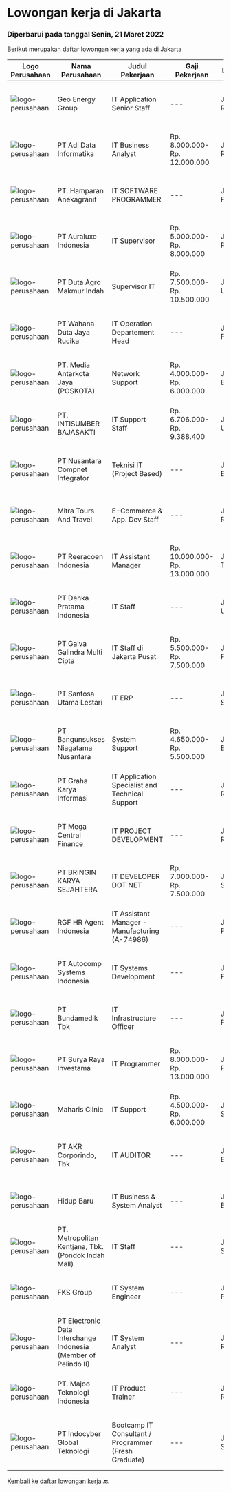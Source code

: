 
  # Lowongan kerja di Jakarta

  ### Diperbarui pada tanggal Senin, 21 Maret 2022

  Berikut merupakan daftar lowongan kerja yang ada di Jakarta

  |Logo Perusahaan | Nama Perusahaan | Judul Pekerjaan | Gaji Pekerjaan | Lokasi | Deskripsi | Tanggal diunggah | Pranala |
  | -------------- | --------------- | --------------- | --------- | --------- | -------------- | ------- | ----------- |
  |![logo-perusahaan](https://image-service-cdn.seek.com.au/524913297873a67c028e3ca408d0e0bcc21a2d8b/ee4dce1061f3f616224767ad58cb2fc751b8d2dc)|Geo Energy Group|IT Application Senior Staff|---|Jakarta Raya|Kualifikasi Umum :·        Usia maksimum 35 tahun·        Pendidikan minimum S1 lebih disukai jurusan Komputer Akuntansi·        Fasih berbahasa...|Sabtu, 19 Maret 2022|https://www.jobstreet.co.id/id/job/it-application-senior-staff-3816491?token=0~d419f492-555d-4859-875b-77e0cc7e7095&sectionRank=1&jobId=jobstreet-id-job-3816491|
|![logo-perusahaan](https://image-service-cdn.seek.com.au/012c6a6301706b2c341b36003217bd61b6d53345/ee4dce1061f3f616224767ad58cb2fc751b8d2dc)|PT Adi Data Informatika|IT Business Analyst|Rp. 8.000.000-Rp. 12.000.000|Jakarta Raya|Criteria: Minimum Bachelor Degree in Information Technology or any related education Minimum 2 years experience as Business Analyst Experienced in...|Senin, 21 Maret 2022|https://www.jobstreet.co.id/id/job/it-business-analyst-3827318?token=0~d419f492-555d-4859-875b-77e0cc7e7095&sectionRank=2&jobId=jobstreet-id-job-3827318|
|![logo-perusahaan](https://image-service-cdn.seek.com.au/43aa6581672a1de991bb5121f702639e67607a67/ee4dce1061f3f616224767ad58cb2fc751b8d2dc)|PT. Hamparan Anekagranit|IT SOFTWARE PROGRAMMER|---|Jakarta Pusat|Work closely with management and business heads to understand system needs Develop and debug code to achieve company objectives Maintain and...|Sabtu, 19 Maret 2022|https://www.jobstreet.co.id/id/job/it-software-programmer-3808603?token=0~d419f492-555d-4859-875b-77e0cc7e7095&sectionRank=3&jobId=jobstreet-id-job-3808603|
|![logo-perusahaan](https://i.ibb.co/sqvTCh9/112815900-stock-vector-no-image-available-icon-flat-vector.webp)|PT Auraluxe Indonesia|IT Supervisor|Rp. 5.000.000-Rp. 8.000.000|Jakarta Raya|Pendidikan minimal S1 Jurusan Teknik (Teknik Informatika /Sistem Informasi). Berpengalaman dalam menangani sistem IT internal, khususnya di bidang...|Senin, 21 Maret 2022|https://www.jobstreet.co.id/id/job/it-supervisor-3827311?token=0~d419f492-555d-4859-875b-77e0cc7e7095&sectionRank=4&jobId=jobstreet-id-job-3827311|
|![logo-perusahaan](https://image-service-cdn.seek.com.au/52e008913980854c986d835e401dc2288039cacf/ee4dce1061f3f616224767ad58cb2fc751b8d2dc)|PT Duta Agro Makmur Indah|Supervisor IT|Rp. 7.500.000-Rp. 10.500.000|Jakarta Utara|1.Pendidikan min S1 Teknik Informatika2.Memiliki pengalaman min 5 tahun sebagai IT perusahaan perkebunan3.Dapat melakukan instalasi dan perawatan...|Minggu, 20 Maret 2022|https://www.jobstreet.co.id/id/job/supervisor-it-3826986?token=0~d419f492-555d-4859-875b-77e0cc7e7095&sectionRank=5&jobId=jobstreet-id-job-3826986|
|![logo-perusahaan](https://image-service-cdn.seek.com.au/6817c8a3c444c1e13a676752a3dfc726d47c4332/ee4dce1061f3f616224767ad58cb2fc751b8d2dc)|PT Wahana Duta Jaya Rucika|IT Operation Departement Head|---|Jakarta Pusat|Bertindak sebagai penghubung antara divisi-divisi tim IT (IT Inrastructure dan IT System Development) dalam menanggapi keluhan user terkait penggunaan...|Senin, 21 Maret 2022|https://www.jobstreet.co.id/id/job/it-operation-departement-head-3827209?token=0~d419f492-555d-4859-875b-77e0cc7e7095&sectionRank=6&jobId=jobstreet-id-job-3827209|
|![logo-perusahaan](https://image-service-cdn.seek.com.au/e415f45ebfcce0ed9e1bdb61f6315286323d0599/ee4dce1061f3f616224767ad58cb2fc751b8d2dc)|PT. Media Antarkota Jaya (POSKOTA)|Network Support|Rp. 4.000.000-Rp. 6.000.000|Jakarta Barat|Dibutuhkan tenaga Network Support yang bertanggung jawab atas operasional seluruh infrastruktur ITHanya kandidat yang memenuhi kualifikasi yang akan...|Senin, 21 Maret 2022|https://www.jobstreet.co.id/id/job/network-support-3827389?token=0~d419f492-555d-4859-875b-77e0cc7e7095&sectionRank=7&jobId=jobstreet-id-job-3827389|
|![logo-perusahaan](https://image-service-cdn.seek.com.au/a98f6f5712b8d94a26e54bbeb4452673a9ced429/ee4dce1061f3f616224767ad58cb2fc751b8d2dc)|PT. INTISUMBER BAJASAKTI|IT Support Staff|Rp. 6.706.000-Rp. 9.388.400|Jakarta Utara|Tanggung Jawab : Bertanggung jawab dalam IT Support Teknis Instalasi Umum Komputer Kualifikasi : Pendidikan SMK/D3/S1, diutamakan jurusan Sistem...|Jumat, 18 Maret 2022|https://www.jobstreet.co.id/id/job/it-support-staff-3826575?token=0~d419f492-555d-4859-875b-77e0cc7e7095&sectionRank=8&jobId=jobstreet-id-job-3826575|
|![logo-perusahaan](https://image-service-cdn.seek.com.au/faf1379cb2f8ff5c87162dc20c60c0d2f63dba1c/ee4dce1061f3f616224767ad58cb2fc751b8d2dc)|PT Nusantara Compnet Integrator|Teknisi IT (Project Based)|---|Jakarta Barat|Uraian Tugas: Melaksanakan pekerjaan teknis berdasarkan ruang lingkup pekerjaan dan waktu yang telah direncanakan agar implementasi proyek, pengecekan...|Senin, 21 Maret 2022|https://www.jobstreet.co.id/id/job/teknisi-it-project-based-3827304?token=0~d419f492-555d-4859-875b-77e0cc7e7095&sectionRank=9&jobId=jobstreet-id-job-3827304|
|![logo-perusahaan](https://image-service-cdn.seek.com.au/a5149491cb57d4ffc6652d79d0dabee251570a3e/ee4dce1061f3f616224767ad58cb2fc751b8d2dc)|Mitra Tours And Travel|E-Commerce & App. Dev Staff|---|Jakarta Raya|Deskripsi Pekerjaan : Memberikan support untuk user baik internal maupun eksternal Melakukan kordinasi dengan third party IT resources lainnya terkait...|Minggu, 20 Maret 2022|https://www.jobstreet.co.id/id/job/e-commerce-app-dev-staff-3817432?token=0~d419f492-555d-4859-875b-77e0cc7e7095&sectionRank=10&jobId=jobstreet-id-job-3817432|
|![logo-perusahaan](https://image-service-cdn.seek.com.au/937201ecb5f79152c7101de1a55ef90302a01e10/ee4dce1061f3f616224767ad58cb2fc751b8d2dc)|PT Reeracoen Indonesia|IT Assistant Manager|Rp. 10.000.000-Rp. 13.000.000|Jakarta Timur|IT ASSISTANT MANAGER (BEKASI) [50078] COMPANY CATEGORY:Japanese Electronic ManufacturingJOB SUMMARY: Manage IT department in Factory Promote system...|Senin, 21 Maret 2022|https://www.jobstreet.co.id/id/job/it-assistant-manager-3827536?token=0~d419f492-555d-4859-875b-77e0cc7e7095&sectionRank=11&jobId=jobstreet-id-job-3827536|
|![logo-perusahaan](https://image-service-cdn.seek.com.au/059ef87cc9fc548245c9cce1249ba4ae30f612b0/ee4dce1061f3f616224767ad58cb2fc751b8d2dc)|PT Denka Pratama Indonesia|IT Staff|---|Jakarta Utara|Installing and configuring computer hardware, software, systems, networks, printers, and scanners Monitoring and maintaining computer systems and...|Kamis, 17 Maret 2022|https://www.jobstreet.co.id/id/job/it-staff-3824060?token=0~d419f492-555d-4859-875b-77e0cc7e7095&sectionRank=12&jobId=jobstreet-id-job-3824060|
|![logo-perusahaan](https://image-service-cdn.seek.com.au/e73b6e9da93fb58a74b0888f94a9b02ace35f4fe/ee4dce1061f3f616224767ad58cb2fc751b8d2dc)|PT Galva Galindra Multi Cipta|IT Staff di Jakarta Pusat|Rp. 5.500.000-Rp. 7.500.000|Jakarta Pusat|Kualifikasi : S1 jurusan ilmu komputer. Usia maksimum 35 tahun. Memahami spesifikasi peralatan komputer. Jika berpengalaman di bidang yang sama akan...|Senin, 21 Maret 2022|https://www.jobstreet.co.id/id/job/it-staff-di-jakarta-pusat-3827656?token=0~d419f492-555d-4859-875b-77e0cc7e7095&sectionRank=13&jobId=jobstreet-id-job-3827656|
|![logo-perusahaan](https://image-service-cdn.seek.com.au/eca9e9832397efc7382eae56ef8ab5fcf69e51c4/ee4dce1061f3f616224767ad58cb2fc751b8d2dc)|PT Santosa Utama Lestari|IT ERP|---|Jakarta Selatan|Kualifikasi: Minimal Pendidikan S-1 Teknik Informatika / Sistem Informasi Minimal memiliki 2 tahun pengalaman kerja di bidang yang sama Memiliki...|Minggu, 20 Maret 2022|https://www.jobstreet.co.id/id/job/it-erp-3817562?token=0~d419f492-555d-4859-875b-77e0cc7e7095&sectionRank=14&jobId=jobstreet-id-job-3817562|
|![logo-perusahaan](https://image-service-cdn.seek.com.au/3e598dcec4bf16b696dfb7b7a70aa09d7ed75c86/ee4dce1061f3f616224767ad58cb2fc751b8d2dc)|PT Bangunsukses Niagatama Nusantara|System Support|Rp. 4.650.000-Rp. 5.500.000|Jakarta Barat|Kualifikasi: Usia 25-33 tahun S1 lulusan Ilmu Komputer atau Teknologi Informasi Fresh Graduate GPA 3.00 - 4.00 Menguasai Bahasa Pemrograman VB,...|Senin, 21 Maret 2022|https://www.jobstreet.co.id/id/job/system-support-3827122?token=0~d419f492-555d-4859-875b-77e0cc7e7095&sectionRank=15&jobId=jobstreet-id-job-3827122|
|![logo-perusahaan](https://image-service-cdn.seek.com.au/c318dd0b699c6160d2411e7473745c289633be44/ee4dce1061f3f616224767ad58cb2fc751b8d2dc)|PT Graha Karya Informasi|IT Application Specialist and Technical Support|---|Jakarta Raya|Scope of work:1. Collaborate with application team, project team and other IT teams, Operation, Business and ExternalParties to support and deliver...|Minggu, 20 Maret 2022|https://www.jobstreet.co.id/id/job/it-application-specialist-and-technical-support-3827054?token=0~d419f492-555d-4859-875b-77e0cc7e7095&sectionRank=16&jobId=jobstreet-id-job-3827054|
|![logo-perusahaan](https://image-service-cdn.seek.com.au/5a3af6aef73aefc68566a4c26b6f9b36cb214c9e/ee4dce1061f3f616224767ad58cb2fc751b8d2dc)|PT Mega Central Finance|IT PROJECT DEVELOPMENT|---|Jakarta Raya|QUALIFICATIONS: Age 25-35 years old Minimal Bachelor’s Degree majoring in Information System, Information Technology, Computer Science, Software...|Senin, 21 Maret 2022|https://www.jobstreet.co.id/id/job/it-project-development-3827290?token=0~d419f492-555d-4859-875b-77e0cc7e7095&sectionRank=17&jobId=jobstreet-id-job-3827290|
|![logo-perusahaan](https://image-service-cdn.seek.com.au/726f5486badf60e836313ea05e9c77ae0cc155d9/ee4dce1061f3f616224767ad58cb2fc751b8d2dc)|PT BRINGIN KARYA SEJAHTERA|IT DEVELOPER DOT NET|Rp. 7.000.000-Rp. 7.500.000|Jakarta Selatan|PT. BRINGIN KARYA SEJAHTERA (BRIKS) adalah salah satu Perusahaan Anak Dana Pensiun BRI yang bergerak dalam Bidang Konstruksi, Pengelolaan Gedung...|Senin, 21 Maret 2022|https://www.jobstreet.co.id/id/job/it-developer-dot-net-3827397?token=0~d419f492-555d-4859-875b-77e0cc7e7095&sectionRank=18&jobId=jobstreet-id-job-3827397|
|![logo-perusahaan](https://image-service-cdn.seek.com.au/48fe75607488246804330e7c861b9379520e5b17/ee4dce1061f3f616224767ad58cb2fc751b8d2dc)|RGF HR Agent Indonesia|IT Assistant Manager - Manufacturing (A-74986)|---|Jakarta Pusat|About The Company: The working venue is in Jakarta Pusat. Our client is a Japanese Manufacturing company. Currently, they are looking for IT Assistant...|Senin, 21 Maret 2022|https://www.jobstreet.co.id/id/job/it-assistant-manager-manufacturing-a-74986-3827213?token=0~d419f492-555d-4859-875b-77e0cc7e7095&sectionRank=19&jobId=jobstreet-id-job-3827213|
|![logo-perusahaan](https://image-service-cdn.seek.com.au/6a35aec962f2c0ec8599ba14239b27cc5d6be42e/ee4dce1061f3f616224767ad58cb2fc751b8d2dc)|PT Autocomp Systems Indonesia|IT Systems Development|---|Jakarta Pusat|Job Description : Develop &amp; maintenance application, global system, general administration Having an experience on Software Development and...|Minggu, 20 Maret 2022|https://www.jobstreet.co.id/id/job/it-systems-development-3816943?token=0~d419f492-555d-4859-875b-77e0cc7e7095&sectionRank=20&jobId=jobstreet-id-job-3816943|
|![logo-perusahaan](https://image-service-cdn.seek.com.au/bfb6b7b7312cc3738df609d9aae584dc44e5b478/ee4dce1061f3f616224767ad58cb2fc751b8d2dc)|PT Bundamedik Tbk|IT Infrastructure Officer|---|Jakarta Pusat|Hi talentready. BMHS is hiring IT Infra OfficerQualifications : Bachelor Degree in Information Technology Having experience in Hospital Having min 2...|Jumat, 18 Maret 2022|https://www.jobstreet.co.id/id/job/it-infrastructure-officer-3826278?token=0~d419f492-555d-4859-875b-77e0cc7e7095&sectionRank=21&jobId=jobstreet-id-job-3826278|
|![logo-perusahaan](https://i.ibb.co/sqvTCh9/112815900-stock-vector-no-image-available-icon-flat-vector.webp)|PT Surya Raya Investama|IT Programmer|Rp. 8.000.000-Rp. 13.000.000|Jakarta Pusat|Kualifikasi : Pendidikan minimal S1 Usia maksimal 40 tahun Pengalaman minimum 3 tahun dalam Web Developer/ Programmer tingkat menengah (PHP,...|Minggu, 20 Maret 2022|https://www.jobstreet.co.id/id/job/it-programmer-3817139?token=0~d419f492-555d-4859-875b-77e0cc7e7095&sectionRank=22&jobId=jobstreet-id-job-3817139|
|![logo-perusahaan](https://image-service-cdn.seek.com.au/7ce2dfad5d0e688f57d3af6a4011832804f4253c/ee4dce1061f3f616224767ad58cb2fc751b8d2dc)|Maharis Clinic|IT Support|Rp. 4.500.000-Rp. 6.000.000|Jakarta Selatan|WE ARE HIRING!IT SUPPORT - MAHARIS GROUPRequirements : At least a Bachelor’s Degree, Computer Science/Information Technology or equivalent; At least 1...|Jumat, 18 Maret 2022|https://www.jobstreet.co.id/id/job/it-support-3825439?token=0~d419f492-555d-4859-875b-77e0cc7e7095&sectionRank=23&jobId=jobstreet-id-job-3825439|
|![logo-perusahaan](https://image-service-cdn.seek.com.au/bfbfec10b99d0e4ba38820e5ba26ab07e2fa79ad/ee4dce1061f3f616224767ad58cb2fc751b8d2dc)|PT AKR Corporindo, Tbk|IT AUDITOR|---|Jakarta Barat|Membuat audit report Melaksanakan penugasan audit serta membuat working paper Membuat perencanaan audit Memimpin penugasan audit Memimpin pelaksanaan...|Sabtu, 19 Maret 2022|https://www.jobstreet.co.id/id/job/it-auditor-3815726?token=0~d419f492-555d-4859-875b-77e0cc7e7095&sectionRank=24&jobId=jobstreet-id-job-3815726|
|![logo-perusahaan](https://i.ibb.co/sqvTCh9/112815900-stock-vector-no-image-available-icon-flat-vector.webp)|Hidup Baru|IT Business & System Analyst|---|Jakarta Barat|Deskripsi Pekerjaan Membuat analisa bisnis proses Membuat analisa desain dan implementasi sistem Mengumpulkan, menganalisa kebutuhan dan...|Minggu, 20 Maret 2022|https://www.jobstreet.co.id/id/job/it-business-system-analyst-3816880?token=0~d419f492-555d-4859-875b-77e0cc7e7095&sectionRank=25&jobId=jobstreet-id-job-3816880|
|![logo-perusahaan](https://image-service-cdn.seek.com.au/6c52e076a4ce5c097254fd14ca26a9edc51e16c1/ee4dce1061f3f616224767ad58cb2fc751b8d2dc)|PT. Metropolitan Kentjana, Tbk. (Pondok Indah Mall)|IT Staff|---|Jakarta Selatan|Melakukan pemeliharaan Software dan hardware komputer Menginstalasi software dan hardware komputer Menginstalasi dan mengkonfigurasi infrastuktur...|Kamis, 17 Maret 2022|https://www.jobstreet.co.id/id/job/it-staff-3825028?token=0~d419f492-555d-4859-875b-77e0cc7e7095&sectionRank=26&jobId=jobstreet-id-job-3825028|
|![logo-perusahaan](https://image-service-cdn.seek.com.au/c4cb46d144a36e98a90bda6de846331b5ac112c3/ee4dce1061f3f616224767ad58cb2fc751b8d2dc)|FKS Group|IT System Engineer|---|Jakarta Pusat|FKS Group is looking for IT System Engineer for FKS Management Services - our corporate function unit in FKS Group - with requirements as below:...|Sabtu, 19 Maret 2022|https://www.jobstreet.co.id/id/job/it-system-engineer-3826849?token=0~d419f492-555d-4859-875b-77e0cc7e7095&sectionRank=27&jobId=jobstreet-id-job-3826849|
|![logo-perusahaan](https://image-service-cdn.seek.com.au/6b79eb54f94bb507561c632a7f518ce3e6d94e82/ee4dce1061f3f616224767ad58cb2fc751b8d2dc)|PT Electronic Data Interchange Indonesia (Member of Pelindo II)|IT System Analyst|---|Jakarta Raya|Deskripsi PekerjaanPT Electronic Data Interchange Indonesia (EDII) didirikan pada 1 Juni 1995 sebagai perusahaan pelopor dalam mengembangkan Layanan...|Sabtu, 19 Maret 2022|https://www.jobstreet.co.id/id/job/it-system-analyst-3815826?token=0~d419f492-555d-4859-875b-77e0cc7e7095&sectionRank=28&jobId=jobstreet-id-job-3815826|
|![logo-perusahaan](https://image-service-cdn.seek.com.au/2a2c8a948d223cf92abbc34c9b4e6cee325386db/ee4dce1061f3f616224767ad58cb2fc751b8d2dc)|PT. Majoo Teknologi Indonesia|IT Product Trainer|---|Jakarta Raya|Job Qualifications : Maximum age 37 years old Minimum 1 year as IT Product Trainer / Application Trainer , or equivalent Candidate must possess at...|Minggu, 20 Maret 2022|https://www.jobstreet.co.id/id/job/it-product-trainer-3817948?token=0~d419f492-555d-4859-875b-77e0cc7e7095&sectionRank=29&jobId=jobstreet-id-job-3817948|
|![logo-perusahaan](https://image-service-cdn.seek.com.au/fb7517fadedf953c5140aff81b59e180c02d5d74/ee4dce1061f3f616224767ad58cb2fc751b8d2dc)|PT Indocyber Global Teknologi|Bootcamp IT Consultant / Programmer (Fresh Graduate)|---|Jakarta Selatan|Requirements : Minimum S1 in Computer Science/Information Technology/ Mathematics/Physics/Telecommunication/Statistic Fresh graduates / Entry level...|Senin, 21 Maret 2022|https://www.jobstreet.co.id/id/job/bootcamp-it-consultant-programmer-fresh-graduate-3827574?token=0~d419f492-555d-4859-875b-77e0cc7e7095&sectionRank=30&jobId=jobstreet-id-job-3827574|


  [Kembali ke daftar lowongan kerja 🔙](../README.md#daftar-lowongan-kerja)
  